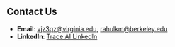 ## Contact Us

- **Email**: vjz3qz@virginia.edu, rahulkm@berkeley.edu
- **LinkedIn**: [Trace AI LinkedIn](https://www.linkedin.com/company/trace-ai-co)


<!--

**Here are some ideas to get you started:**

- **Email**: contact@trace.ai

🙋‍♀️ A short introduction - what is your organization all about?
🌈 Contribution guidelines - how can the community get involved?
👩‍💻 Useful resources - where can the community find your docs? Is there anything else the community should know?
🍿 Fun facts - what does your team eat for breakfast?
🧙 Remember, you can do mighty things with the power of [Markdown](https://docs.github.com/github/writing-on-github/getting-started-with-writing-and-formatting-on-github/basic-writing-and-formatting-syntax)
-->

